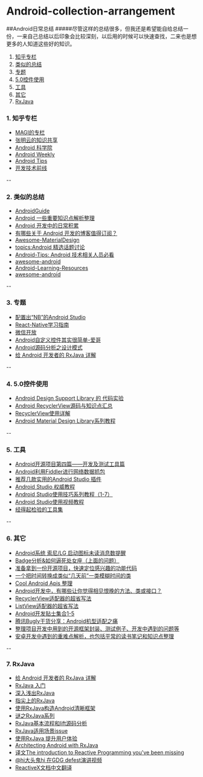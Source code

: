 # Android-collection-arrangement

##Android日常总结
#####尽管这样的总结很多，但我还是希望能自给总结一份，一来自己总结以后印象会比较深刻，以后用的时候可以快速查找，二来也是想更多的人知道这些好的知识。

1. [知乎专栏](https://github.com/cxiaoming/Android-collection-arrangement#1-知乎专栏)
2. [类似的总结](https://github.com/cxiaoming/Android-collection-arrangement#2-类似的总结)
3. [专题](https://github.com/cxiaoming/Android-collection-arrangement#3-专题)
4. [5.0控件使用](https://github.com/cxiaoming/Android-collection-arrangement#4-5.0控件使用)
5. [工具](https://github.com/cxiaoming/Android-collection-arrangement#5-工具)
6. [其它](https://github.com/cxiaoming/Android-collection-arrangement#6-其它)
7. [RxJava ](https://github.com/cxiaoming/Android-collection-arrangement#7-RxJava)




### 1. 知乎专栏
- [MAGI的专栏](http://zhuanlan.zhihu.com/magilu) 
- [张明云的知识共享](http://zhuanlan.zhihu.com/zmywly8866) 
- [Android 科学院](http://zhuanlan.zhihu.com/andlib)
- [Android Weekly](http://zhuanlan.zhihu.com/android-weekly)
- [Android Tips](http://zhuanlan.zhihu.com/gracker)
- [开发技术前线](http://zhuanlan.zhihu.com/tech-frontier)

--

### 2. 类似的总结
- [AndroidGuide](https://github.com/ColorfulCat/AndroidGuide) 
- [Android 一些重要知识点解析整理](https://github.com/FX-Max/Point-of-Android) 
- [Android 开发中的日常积累](https://github.com/lizhangqu/CoreLink) 
- [有哪些关于 Android 开发的博客值得订阅？](http://www.zhihu.com/question/19788650)
- [Awesome-MaterialDesign](https://github.com/lightSky/Awesome-MaterialDesign)
- [topics:Android 精选话题讨论](https://github.com/android-cn/topics)
- [Android-Tips: Android 技术相关人员必看](https://github.com/tangqi92/Android-Tips)
- [awesome-android](https://github.com/snowdream/awesome-android)
- [Android-Learning-Resources](https://github.com/zhujun2730/Android-Learning-Resources)
- [awesome-android](https://github.com/JStumpp/awesome-android)

--

### 3. 专题
- [配置出“NB”的Android Studio](http://blog.csdn.net/yy1300326388/article/details/46374229) 
- [React-Native学习指南](https://github.com/ele828/react-native-guide) 
- [微信开放](http://bss.csdn.net/m/topic/learning_path_weixin) 
- [Android自定义控件其实很简单-爱哥](http://blog.csdn.net/column/details/androidcustomview.html)
- [Android源码分析之设计模式](http://blog.csdn.net/column/details/android-dp.html)
- [给 Android 开发者的 RxJava 详解](http://gank.io/post/560e15be2dca930e00da1083)

--

### 4. 5.0控件使用
- [Android Design Support Library 的 代码实验](http://www.jianshu.com/p/1078568e859f#) 
- [Android RecyclerView源码与知识点汇总](http://bbs.apkbus.com/article/13899) 
- [RecyclerView使用详解](http://frank-zhu.github.io/android/2015/01/16/android-recyclerview-part-1/)
- [Android Material Design Library系列教程](http://blog.csdn.net/growth58/article/details/48112793)

--

### 5. 工具
- [Android开源项目第四篇——开发及测试工具篇](http://www.trinea.cn/android/android-open-source-projects-dev-tool/) 
- [Android利用Fiddler进行网络数据抓包](http://www.trinea.cn/android/android-network-sniffer/)
- [推荐几款实用的Android Studio 插件](http://www.jianshu.com/p/6f5f818afe4b)
- [Android Studio 权威教程](http://blog.csdn.net/column/details/zsl-androidstudio.html)
- [Android Studio使用技巧系列教程（1-7）](http://blog.csdn.net/growth58/article/details/46729803)
- [Android Studio使用视频教程](http://www.itlanbao.com/vd/video.aspx?v=200035)
- [经得起检验的工具集](http://gank.io/tools)

--

### 6. 其它
- [Android系统 索尼/LG 启动图标未读消息数提醒](https://forsberg.ax/blog/android-notification-badge-app-icon-sony/)
- [Badge分析&如何逼死处女座（上面的问题）](http://www.jianshu.com/p/0992ff9eeeb6?utm_campaign=maleskine&utm_content=note&utm_medium=writer_share&utm_source=weibo#)
- [准备拿到一份开源项目，快速定位感兴趣的功能代码](http://drakeet.me/quickly-locate-the-function-code)
- [一个把时间转换成类似“几天前”一类模糊时间的类](http://www.jcodecraeer.com/a/anzhuokaifa/androidkaifa/2015/0822/3351.html)
- [Cool Android Apis 整理](http://oakzmm.com/2015/08/04/cool-Android-api/)
- [Android开发中，有哪些让你觉得相见恨晚的方法、类或接口？](http://www.zhihu.com/question/33636939)
- [RecyclerView适配器的超省写法](http://www.jianshu.com/p/1cec183729f6)
- [ListView适配器的超省写法](http://www.jianshu.com/p/cef7b2808335)
- [Android开发贴士集合1-5](http://blog.jobbole.com/67914/)
- [腾讯Bugly干货分享：Android机型适配之痛](http://www.csdn.net/article/2015-09-08/2825645/1)
- [整理项目开发中用到的开源框架封装、测试例子、开发中遇到的问题等](https://github.com/huangwm1984/AndroidBase)
- [安卓开发中遇到的重难点解析，也包括平常的读书笔记和知识点整理](https://github.com/ZhaoKaiQiang/AndroidDifficultAnalysis)


--

### 7. RxJava
- [给 Android 开发者的 RxJava 详解](http://gank.io/post/560e15be2dca930e00da1083)
- [RxJava 入门](http://mrfu.me/android/2015/11/11/Getting_Started_with_RxJava_and_Android/)
- [深入浅出RxJava](http://blog.csdn.net/lzyzsd/article/details/41833541)
- [指尖上的RxJava](http://mrfu.me/rxjava-keynote/#/)
- [使用RxJava构造Android清晰框架](http://www.imooc.com/article/2028)
- [谜之RxJava系列](http://segmentfault.com/a/1190000004049490)
- [RxJava基本流程和lift源码分析](http://blog.csdn.net/lzyzsd/article/details/50110355#0-tsina-1-362-397232819ff9a47a7b7e80a40613cfe1)
- [RxJava适用场景issue](https://github.com/lzyzsd/Awesome-RxJava/issues/9)
- [使用RxJava 提升用户体验](http://www.jianshu.com/p/33c548bce571?utm_campaign=hugo&utm_medium=reader_share&utm_content=note&utm_source=weibo)
- [Architecting Android with RxJava](http://www.jianshu.com/p/943ceaccfdff)
- [译文The introduction to Reactive Programming you've been missing](http://www.lightskystreet.com/2015/11/29/translate-introduction-to-reactive/#more)
- [@hi大头鬼hi 在GDG defest演讲视频](http://boolan.com/lecture/1000001243#0-tsina-1-68759-397232819ff9a47a7b7e80a40613cfe1)
- [ReactiveX文档中文翻译](https://mcxiaoke.gitbooks.io/rxdocs/content/)
